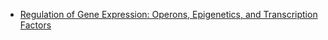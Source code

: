 - [Regulation of Gene Expression: Operons, Epigenetics, and Transcription Factors](https://youtu.be/J9jhg90A7Lw)
